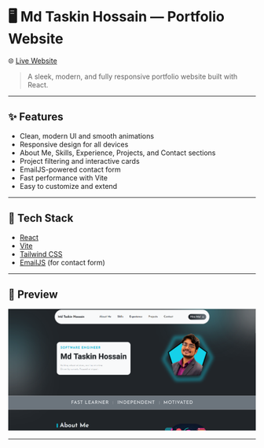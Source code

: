 # 🖥️ Md Taskin Hossain — Portfolio Website

🌐 [Live Website](https://setaf007.github.io/taskin_portfolio/)

> A sleek, modern, and fully responsive portfolio website built with React.

---

## ✨ Features

- Clean, modern UI and smooth animations
- Responsive design for all devices
- About Me, Skills, Experience, Projects, and Contact sections
- Project filtering and interactive cards
- EmailJS-powered contact form
- Fast performance with Vite
- Easy to customize and extend

---

## 🚀 Tech Stack

- [React](https://react.dev/)
- [Vite](https://vitejs.dev/)
- [Tailwind CSS](https://tailwindcss.com/)
- [EmailJS](https://www.emailjs.com/) (for contact form)

---

## 📸 Preview

![Portfolio Screenshot](public/images/website-preview.png)

---
